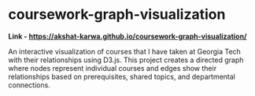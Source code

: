 # coursework-graph-visualization 

**Link - https://akshat-karwa.github.io/coursework-graph-visualization/**

An interactive visualization of courses that I have taken at Georgia Tech with their relationships using D3.js. This project creates a directed graph where nodes represent individual courses and edges show their relationships based on prerequisites, shared topics, and departmental connections.

